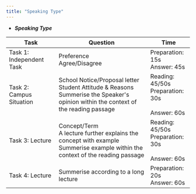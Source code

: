 ```yaml
---
title: "Speaking Type"
---
```

- ***Speaking Type***

| Task                     | Question                                                     | Time                                                         |
| ------------------------ | ------------------------------------------------------------ | ------------------------------------------------------------ |
| Task 1: Independent Task | Preference<br>Agree/Disagree                                 | Preparation: 15s<br>Answer: 45s</br>                         |
| Task 2: Campus Situation | School Notice/Proposal letter<br>Student Attitude & Reasons<br/>Summerise the Speaker's opinion within the context of the reading passage | Reading: 45/50s<br>Preparation: 30s</br><br>Answer: 60s</br> |
| Task 3: Lecture          | Concept/Term<br>A lecture further explains the concept with example<br>Summerise example within the context of the reading passage | Reading: 45/50s<br/>Preparation: 30s</br><br/>Answer: 60s</br> |
| Task 4: Lecture          | Summerise according to a long lecture                        | Preparation: 20s<br/>Answer: 60s</br>                        |

